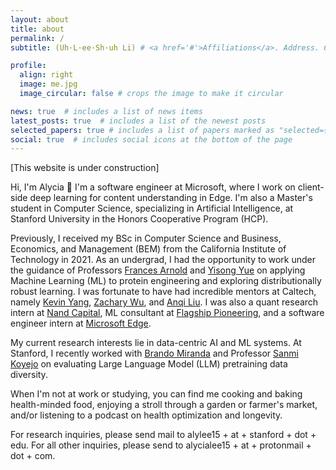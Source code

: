 ```yaml
---
layout: about
title: about
permalink: /
subtitle: (Uh·L·ee·Sh·uh Li) # <a href='#'>Affiliations</a>. Address. Contacts. Moto. Etc.

profile:
  align: right
  image: me.jpg
  image_circular: false # crops the image to make it circular

news: true  # includes a list of news items
latest_posts: true  # includes a list of the newest posts
selected_papers: true # includes a list of papers marked as "selected={true}"
social: true  # includes social icons at the bottom of the page
---
```


[This website is under construction]

Hi, I'm Alycia 👋 I'm a software engineer at Microsoft, where I work on client-side deep learning for content understanding in Edge. I'm also a Master's student in Computer Science, specializing in Artificial Intelligence, at Stanford University in the Honors Cooperative Program (HCP).

Previously, I received my BSc in Computer Science and Business, Economics, and Management (BEM) from the California Institute of Technology in 2021. As an undergrad, I had the opportunity to work under the guidance of Professors [Frances Arnold](http://fhalab.caltech.edu/) and [Yisong Yue](http://www.yisongyue.com/) on applying Machine Learning (ML) to protein engineering and exploring distributionally robust learning. I was fortunate to have had incredible mentors at Caltech, namely [Kevin Yang](https://yangkky.github.io/), [Zachary Wu](https://twitter.com/ZvxyWu), and [Anqi Liu](https://anqiliu-ai.github.io/). I was also a quant research intern at [Nand Capital](https://www.nandcapital.com/), ML consultant at [Flagship Pioneering](https://www.flagshippioneering.com/), and a software engineer intern at [Microsoft Edge](https://www.microsoft.com/en-us/edge?form=MA13FJ&exp=e00&ocid=ORSEARCH_Bing). 

My current research interests lie in data-centric AI and ML systems. At Stanford, I recently worked with [Brando Miranda](https://brando90.github.io/brandomiranda/home.html) and Professor [Sanmi Koyejo](https://cs.stanford.edu/people/sanmi/) on evaluating Large Language Model (LLM) pretraining data diversity.

When I'm not at work or studying, you can find me cooking and baking health-minded food, enjoying a stroll through a garden or farmer's market, and/or listening to a podcast on health optimization and longevity.

For research inquiries, please send mail to alylee15 + at + stanford + dot + edu. 
For all other inquiries, please send to alycialee15 + at + protonmail + dot + com.

<!-- Put your address / P.O. box / other info right below your picture. You can also disable any of these elements by editing `profile` property of the YAML header of your `_pages/about.md`. Edit `_bibliography/papers.bib` and Jekyll will render your [publications page](/al-folio/publications/) automatically.

Link to your social media connections, too. This theme is set up to use [Font Awesome icons](http://fortawesome.github.io/Font-Awesome/) and [Academicons](https://jpswalsh.github.io/academicons/), like the ones below. Add your Facebook, Twitter, LinkedIn, Google Scholar, or just disable all of them. -->
